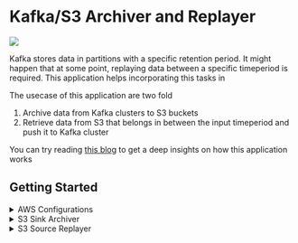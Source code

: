 # Kafka/S3 Archiver and Replayer
![](https://img.shields.io/badge/Made%20With-%20java-%23ED8B00.svg?style=for-the-badge&logo=java&logoColor=white)

Kafka stores data in partitions with a specific retention period. It might happen that at some point, 
replaying data between a specific timeperiod is required. This application helps incorporating this tasks in

The usecase of this application are two fold
1. Archive data from Kafka clusters to S3 buckets
2. Retrieve data from S3 that belongs in between the input timeperiod and push it to Kafka cluster

You can try reading [this blog]() to get a deep insights on how this application works


## Getting Started
<Details>
<summary>AWS Configurations</summary>

Inorder to give user a customizable experience, it is enabled to get user make his own object for S3Client client.
* Please Refer [here](https://docs.aws.amazon.com/sdk-for-java/latest/developer-guide/credentials.html) to get more insights on how to work with credentials and [here](https://sdk.amazonaws.com/java/api/latest/software/amazon/awssdk/services/s3/S3Client.html) for AWS s3client javadocs
* Below Example uses AWS Keys to instantiate

`Instantiate S3 Object`
```java
AwsBasicCredentials awsCreds = AwsBasicCredentials.create(
        "your_access_key_id",
        "your_secret_access_key");
    
S3Client s3 = S3Client.builder()
        .credentialsProvider(StaticCredentialsProvider.create(awsCreds))
        .region(<region>)
        .build();
```

`Optional Retry Policy`

> Default retry policy can be overloaded for better fault tolerance,
> One such example that uses backoff jitter policy can be used from below
```java
// Adding Retry Policy
FullJitterBackoffStrategy backoffStrategy = FullJitterBackoffStrategy.builder()
        .baseDelay(Duration.ofMillis(200))
        .maxBackoffTime(Duration.ofHours(24)).build();

RetryPolicy policy = RetryPolicy.builder()
        .numRetries(3)
        .additionalRetryConditionsAllowed(true)
        .backoffStrategy(backoffStrategy)
        .throttlingBackoffStrategy(backoffStrategy)
        .build();

ClientOverrideConfiguration conf = ClientOverrideConfiguration.builder()
        .retryPolicy(policy)
        .build();

// Same Code from previous block
AwsBasicCredentials awsCreds = AwsBasicCredentials.create(
        "your_access_key_id",
        "your_secret_access_key");

S3Client s3 = S3Client.builder()
        .credentialsProvider(StaticCredentialsProvider.create(awsCreds))
        .region(<region>)
        .overrideConfiguration(conf) // Overriding configuration
        .build();
```
</Details>

<Details>
<summary>S3 Sink Archiver</summary>

</Details>
<Details>
<summary>S3 Source Replayer</summary>

In order to use the application, one can use `SourceApplication` API,
which can be instantiated using the static `SourceApplication.Builder()` method.

Check below sections for mandatory and optional parameters inorder to instantiate an object
<details>
<summary>
<ins><b>Mandatory Fields</b></ins>
</summary>

> The application will not start unless all the Methods mentioned
are provided. Failure to provide the parameters will lead to `IllegalArgumentException`

|  Builder Method  |                    Input Parameters                     |         Parameter Type         | Purpose                                                                                                                               |
|:----------------:|:-------------------------------------------------------:|:------------------------------:|---------------------------------------------------------------------------------------------------------------------------------------|
|    s3Builder     |  S3Client <br/> Bucket Name <br/> Kafka Retrieve Topic  | S3Client<br/>String<br/>String | Amazon S3 Client <br/> Bucket to be used for retrieval<br/> Kafka Topic to be retrieved                                               |
|   kafkaBuilder   |       Bootstrap Server <br/> Kafka Produce Topic        |      String<br/> NewTopic      | Bootstrap Id of the Kafka cluster<br/> Kafka Topic to to be produced <br/>`If topic is not present it creates a new of provided name` |
|      range       |               start epoch <br/> end epoch               |  long (or) FetchRequestRange   | Start of the range to be retrieved<br/>End of the range to be retrieved                                                               |
</details>
<details>
<summary>
<ins><b>Optional Fields</b></ins>
</summary>

> These options can be used to alter the performance stats for the requirements

| Builder Method      |    Input Parameters     |  Parameter Type  | Purpose                                                                |
|---------------------|:-----------------------:|:----------------:|------------------------------------------------------------------------|
| concurrentDownloads | NoOfConcurrentDownloads |       int        | No of concurrent threads to be used for downloading                    |
| concurrentProducers | NoOfConcurrentProducers |       int        | No of concurrent threads to be used for producing                      |
| inMemoryStream      |           NA            |        NA        | Use Heap Memory to download and streaming the content from s3 to kafka |

</details>
<details>
<Summary><b><ins>Code Walkthrough</ins></b></Summary>

`1. Instantiate range object`
```java
// Use one of the below for defining start/end

// Using epoch time in millis
long start = 1656757978015;
long end = 1656758897543;

// Use FetchRequestRange to put time in calendar format
// Format -> (year, month, day, hour, min) -> Any Valid prefix will work       
 FetchRequestRange start = new FetchRequestRange
        .StartTimestampBuilder(2022, 6, 28, 1, 10) // Start from 1:10 on 28/6/2022
        .build();

FetchRequestRange end = new FetchRequestRange
        .EndTimestampBuilder(2022, 7) // End until the end of 7th month of 2022
        .build();
```
`2. Instantiate AWS Client`
> Refer AWS Configurations sections for creating S3Client 

`3. Instantiate Source Application`
* With Mandatory Fields
```java
SourceApplication app = new SourceApplication.Builder()
        .s3Builder(s3Client, "BUCKET", "CONSUME-TOPIC")
        .kafkaBuilder("BOOTSTRAP-ID", new NewTopic("PRODUCE-TOPIC", <partitions>, (short) 1))
        .range(start, end)
        .build();
```

* With Optional Fields

```java
SourceApplication app = new SourceApplication.Builder()
        .s3Builder(s3Client, "BUCKET", "CONSUME-TOPIC")
        .kafkaBuilder("BOOTSTRAP-ID", new NewTopic("PRODUCE-TOPIC", <partitions>, (short) 1))
        .range(start, end)
        .concurrentDownloads(5)
        .concurrentProducers(5)
        .inMemoryStream()
        .build();
```

`4. Start Application`
> Use one of the below options as per requirements
```java
// Overwrites if any previous cache available
app.start();

// Resumes process using any previous cache available
app.resume();

// Replays the rejected cache from any previous runs if present
app.replayRejectedCache();
```

> <b>[Click here](https://github.com/prabh1601/Kafka-Archiver/blob/LocalStorageBatching/src/main/java/com/prabh/CodeExamples/FetcherRun.java) for complete code example</b>
</details>
</details>
